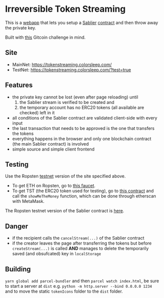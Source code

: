 # Irreversible Token Streaming

This is a [webapp](https://tokenstreaming.colorsleep.com/) that lets you setup a [Sablier](https://github.com/sablierhq/sablier) [contract](https://etherscan.io/address/0xA4fc358455Febe425536fd1878bE67FfDBDEC59a#code) and then throw away the private key.

Built with [this](https://gitcoin.co/issue/sablierhq/sablier/30/3874) Gitcoin challenge in mind.

## Site
- MainNet: https://tokenstreaming.colorsleep.com/
- TestNet: https://tokenstreaming.colorsleep.com/?test=true

## Features
- the private key cannot be lost (even after page reloading) until 
  1. the Sablier stream is verified to be created and 
  2. the temporary account has no ERC20 tokens (all available are checked) left in it
- all conditions of the Sablier contract are validated client-side with every input
- the last transaction that needs to be approved is the one that transfers the tokens
- everything happens in the browser and only one blockchain contract (the main Sablier contract) is involved
- simple source and simple client frontend

## Testing
Use the Ropsten [testnet](https://tokenstreaming.colorsleep.com/?test=true) version of the site specified above. 
- To get ETH on Ropsten, go to [this faucet](https://faucet.ropsten.be/). 
- To get TST (the ERC20 token used for testing), go to [this contract](https://ropsten.etherscan.io/address/0x722dd3f80bac40c951b51bdd28dd19d435762180#writeContract) and call the `showMeTheMoney` function, which can be done through etherscan with MetaMask. 

The Ropsten testnet version of the Sablier contract is [here](https://ropsten.etherscan.io/address/0xc04Ad234E01327b24a831e3718DBFcbE245904CC).

## Danger
- if the recipient calls the `cancelStream(...)` of the Sablier contract
- if the creator leaves the page after transferring the tokens but before `createStream(...)` is called **AND** manages to delete the temporarily saved (and obsufcated) key in `localStorage`

## Building

`yarn global add parcel-bundler` and then `parcel watch index.html`, be sure to start a server at `dist` e.g. `python -m http.server --bind 0.0.0.0 1234` and to move the static `tokenIcons` folder to the `dist` folder.
